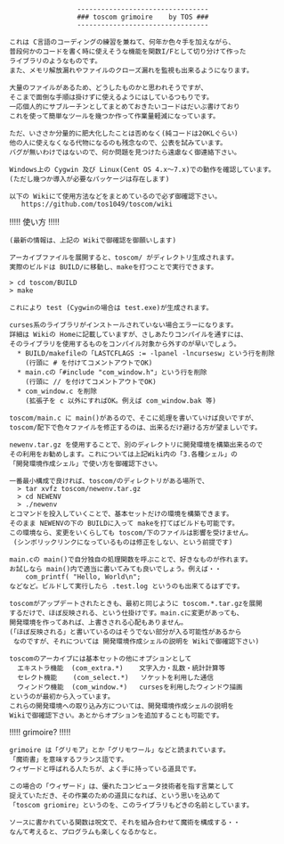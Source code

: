                      ---------------------------------
                     ### toscom grimoire    by TOS ###
                     ---------------------------------

    これは C言語のコーディングの練習を兼ねて、何年か色々手を加えながら、
    普段何かのコードを書く時に使えそうな機能を関数I/Fとして切り分けて作った
    ライブラリのようなものです。
    また、メモリ解放漏れやファイルのクローズ漏れを監視も出来るようになります。
  
    大量のファイルがあるため、どうしたものかと思われそうですが、
    そこまで面倒な手順は掛けずに使えるようにはしているつもりです。
    一応個人的にサブルーチンとしてまとめておきたいコードはだいぶ書けており
    これを使って簡単なツールを幾つか作って作業量軽減になっています。
  
    ただ、いささか分量的に肥大化したことは否めなく(純コードは20KLぐらい)
    他の人に使えなくなる代物になるのも残念なので、公表を試みています。
    バグが無いわけではないので、何か問題を見つけたら遠慮なく御連絡下さい。
    
    Windows上の Cygwin 及び Linux(Cent OS 4.x～7.x)での動作を確認しています。
    (ただし幾つか導入が必要なパッケージは存在します)
    
    以下の Wikiにて使用方法などをまとめているので必ず御確認下さい。
       https://github.com/tos1049/toscom/wiki


!!!!! 使い方 !!!!!

    (最新の情報は、上記の Wikiで御確認を御願いします)

    アーカイブファイルを展開すると、toscom/ がディレクトリ生成されます。
    実際のビルドは BUILD/に移動し、makeを打つことで実行できます。
    
    > cd toscom/BUILD
    > make

    これにより test (Cygwinの場合は test.exe)が生成されます。

    curses系のライブラリがインストールされていない場合エラーになります。
    詳細は Wikiの Homeに記載していますが、さしあたりコンパイルを通すには、
    そのライブラリを使用するものをコンパイル対象から外すのが早いでしょう。
      * BUILD/makefileの「LASTCFLAGS := -lpanel -lncursesw」という行を削除
        (行頭に # を付けてコメントアウトでOK)
      * main.cの「#include "com_window.h"」という行を削除
        (行頭に // を付けてコメントアウトでOK)
      * com_window.c を削除
        (拡張子を c 以外にすればOK。例えば com_window.bak 等)
   
    toscom/main.c に main()があるので、そこに処理を書いていけば良いですが、
    toscom/配下で色々ファイルを修正するのは、出来るだけ避ける方が望ましいです。
    
    newenv.tar.gz を使用することで、別のディレクトリに開発環境を構築出来るので
    その利用をお勧めします。これについては上記Wiki内の「3.各種シェル」の
    「開発環境作成シェル」で使い方を御確認下さい。

    一番最小構成で良ければ、toscom/のディレクトリがある場所で、
      > tar xvfz toscom/newenv.tar.gz
      > cd NEWENV
      > ./newenv
    とコマンドを投入していくことで、基本セットだけの環境を構築できます。
    そのまま NEWENVの下の BUILDに入って makeを打てばビルドも可能です。
    この環境なら、変更をいくらしても toscom/下のファイルは影響を受けません。
     (シンボリックリンクになっているものは修正をしない、という前提です)

    main.cの main()で自分独自の処理関数を呼ぶことで、好きなものが作れます。
    お試しなら main()内で適当に書いてみても良いでしょう。例えば・・
        com_printf( "Hello, World\n";
    などなど。ビルドして実行したら .test.log というのも出来てるはずです。

    toscomがアップデートされたときも、最初と同じように toscom.*.tar.gzを展開
    するだけで、ほぼ反映される、という仕掛けです。main.cに変更があっても、
    開発環境を作ってあれば、上書きされる心配もありません。
    (「ほぼ反映される」と書いているのはそうでない部分が入る可能性があるから
     なのですが、それについては 開発環境作成シェルの説明を Wikiで御確認下さい)

    toscomのアーカイブには基本セットの他にオプションとして
      エキストラ機能  (com_extra.*)    文字入力・乱数・統計計算等
      セレクト機能    (com_select.*)   ソケットを利用した通信
      ウィンドウ機能  (com_window.*)   cursesを利用したウィンドウ描画
    というのが最初から入っています。
    これらの開発環境への取り込み方については、開発環境作成シェルの説明を
    Wikiで御確認下さい。あとからオプションを追加することも可能です。


!!!!! grimoire? !!!!!

    grimoire は「グリモア」とか「グリモワール」などと読まれています。
    「魔術書」を意味するフランス語です。
    ウィザードと呼ばれる人たちが、よく手に持っている道具です。

    この場合の「ウィザード」は、優れたコンピュータ技術者を指す言葉として
    捉えていただき、その作業のための道具になれば、という思いを込めて
    「toscom griomire」というのを、このライブラリもどきの名前としています。

    ソースに書かれている関数は呪文で、それを組み合わせて魔術を構成する・・
    なんて考えると、プログラムも楽しくなるかなと。

